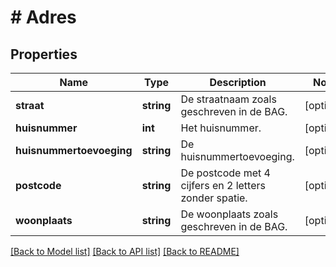 # # Adres

## Properties

Name | Type | Description | Notes
------------ | ------------- | ------------- | -------------
**straat** | **string** | De straatnaam zoals geschreven in de BAG. | [optional]
**huisnummer** | **int** | Het huisnummer. | [optional]
**huisnummertoevoeging** | **string** | De huisnummertoevoeging. | [optional]
**postcode** | **string** | De postcode met 4 cijfers en 2 letters zonder spatie. | [optional]
**woonplaats** | **string** | De woonplaats zoals geschreven in de BAG. | [optional]

[[Back to Model list]](../../README.md#models) [[Back to API list]](../../README.md#endpoints) [[Back to README]](../../README.md)
